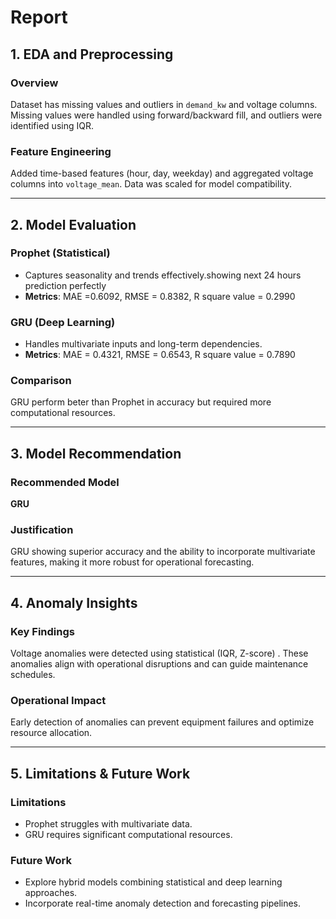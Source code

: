 # Report 

## 1. EDA and Preprocessing

### Overview
Dataset has  missing values and outliers in `demand_kw` and voltage columns. Missing values were handled using forward/backward fill, and outliers were identified using IQR.

### Feature Engineering
Added time-based features (hour, day, weekday) and aggregated voltage columns into `voltage_mean`. Data was scaled for model compatibility.

---

## 2. Model Evaluation

### Prophet (Statistical)
- Captures seasonality and trends effectively.showing next 24 hours prediction perfectly
- **Metrics**: MAE =0.6092, RMSE = 0.8382, R square value = 0.2990

### GRU (Deep Learning)
- Handles multivariate inputs and long-term dependencies.
- **Metrics**: MAE = 0.4321, RMSE = 0.6543, R square value = 0.7890 

### Comparison
GRU perform beter than Prophet in accuracy but required more computational resources.

---

## 3. Model Recommendation

### Recommended Model
**GRU**

### Justification
GRU showing superior accuracy and the ability to incorporate multivariate features, making it more robust for operational forecasting.

---

## 4. Anomaly Insights

### Key Findings
Voltage anomalies were detected using statistical (IQR, Z-score) . These anomalies align with operational disruptions and can guide maintenance schedules.

### Operational Impact
Early detection of anomalies can prevent equipment failures and optimize resource allocation.

---

## 5. Limitations & Future Work

### Limitations
- Prophet struggles with multivariate data.
- GRU requires significant computational resources.

### Future Work
- Explore hybrid models combining statistical and deep learning approaches.
- Incorporate real-time anomaly detection and forecasting pipelines.

